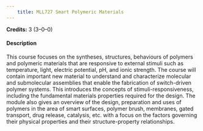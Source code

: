 ```yaml
---
    title: MLL727 Smart Polymeric Materials
---
```

**Credits:** 3 (3–0–0)



#### Description 
This course focuses on the syntheses, structures, behaviours of polymers and polymeric materials that are responsive to external stimuli such as temperature, light, electric potential, pH, and ionic strength. The course will contain important new material to understand and characterize molecular and submolecular assemblies that enable the fabrication of switch-driven polymer systems. This introduces the concepts of stimuli-responsiveness, including the fundamental materials properties required for the design. The module also gives an overview of the design, preparation and uses of polymers in the area of smart surfaces, polymer brush, membranes, gated transport, drug release, catalysis, etc. with a focus on the factors governing their physical properties and their structure-property relationships.